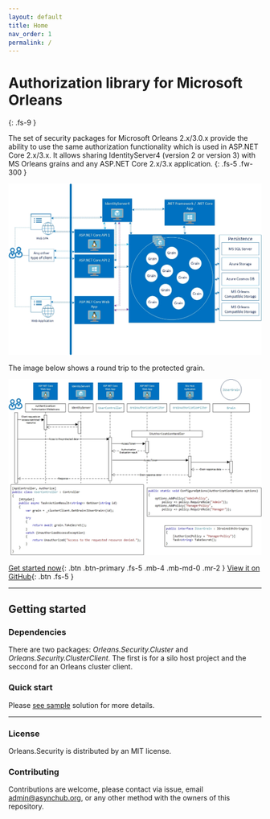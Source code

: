 ```yaml
---
layout: default
title: Home
nav_order: 1
permalink: /
---
```



# Authorization library for Microsoft Orleans
{: .fs-9 }

The set of security packages for Microsoft Orleans 2.x/3.0.x provide the ability to use the same authorization functionality which is used in ASP.NET Core 2.x/3.x. It allows sharing IdentityServer4 (version 2 or version 3) with MS Orleans grains and any ASP.NET Core 2.x/3.x application.
{: .fs-5 .fw-300 }

![Image 1](Index1.jpg)

The image below shows a round trip to the protected grain.

![Image 2](Index2.jpg)

[Get started now](#getting-started){: .btn .btn-primary .fs-5 .mb-4 .mb-md-0 .mr-2 } [View it on GitHub](https://github.com/Async-Hub/Orleans.Security){: .btn .fs-5 }

---

## Getting started
### Dependencies
There are two packages: *Orleans.Security.Cluster* and *Orleans.Security.ClusterClient*. The first is for a silo host project and the seccond for an Orleans cluster client.

### Quick start

Please [see sample](https://github.com/Async-Hub/Orleans.Security/tree/master/samples) solution for more details.

---

### License

Orleans.Security is distributed by an MIT license.

### Contributing

Contributions are welcome, please contact via issue, email <admin@asynchub.org>, or any other method with the owners of this repository.